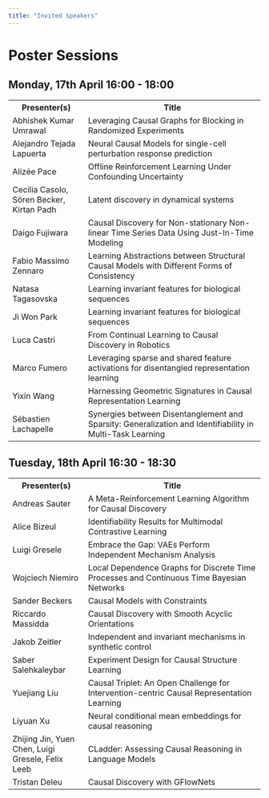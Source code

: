 ```yaml
---
title: "Invited Speakers"
---
```


# Poster Sessions


## Monday, 17th April 16:00 - 18:00

<div style="width: 100%; font-size: smaller; text-align: center; margin-bottom: 18px; margin-top: 18px;">
</div>
<table class="schedule">
    <tr>
        <th style="width:30%">Presenter(s)</th>
        <th>Title</th>
    </tr>
    <tr>
        <td>Abhishek Kumar Umrawal</td>
        <td>Leveraging Causal Graphs for Blocking in Randomized Experiments</td>
    </tr>
    <tr>
        <td>Alejandro Tejada Lapuerta</td>
        <td>Neural Causal Models for single-cell perturbation response prediction</td>
    </tr>
    <tr>
        <td>Alizée Pace</td>
        <td>Offline Reinforcement Learning Under Confounding Uncertainty</td>
    </tr>
    <tr>
        <td>Cecilia Casolo, Sören Becker, Kirtan Padh</td>
        <td>Latent discovery in dynamical systems</td>
    </tr>
    <tr>
        <td>Daigo Fujiwara</td>
        <td>Causal Discovery for Non-stationary Non-linear Time Series Data Using Just-In-Time Modeling</td>
    </tr>
    <tr>
        <td>Fabio Massimo Zennaro</td>
        <td>Learning Abstractions between Structural Causal Models with Different Forms of Consistency</td>
    </tr>
    <tr>
        <td>Natasa Tagasovska</td>
        <td>Learning invariant features for biological sequences</td>
    </tr>
    <tr>
        <td>Ji Won Park</td>
        <td>Learning invariant features for biological sequences</td>
    </tr>
    <tr>
        <td>Luca Castri</td>
        <td>From Continual Learning to Causal Discovery in Robotics</td>
    </tr>
    <tr>
        <td>Marco Fumero</td>
        <td>Leveraging sparse and shared feature activations for disentangled representation learning</td>
    </tr>
    <tr>
        <td>Yixin Wang</td>
        <td>Harnessing Geometric Signatures in Causal Representation Learning</td>
    </tr>
    <tr>
        <td>Sébastien Lachapelle</td>
        <td>Synergies between Disentanglement and Sparsity: Generalization and Identifiability in Multi-Task Learning</td>
    </tr>
</table>


## Tuesday, 18th April 16:30 - 18:30

<div style="width: 100%; font-size: smaller; text-align: center; margin-bottom: 18px; margin-top: 18px;">
</div>
<table class="schedule">
    <tr>
        <th style="width:30%">Presenter(s)</th>
        <th>Title</th>
    </tr>
    <tr>
        <td>Andreas Sauter</td>
        <td>A Meta-Reinforcement Learning Algorithm for Causal Discovery</td>
    </tr>
    <tr>
        <td>Alice Bizeul </td>
        <td>Identifiability Results for Multimodal Contrastive Learning</td>
    </tr>
    <tr>
        <td>Luigi Gresele</td>
        <td>Embrace the Gap: VAEs Perform Independent Mechanism Analysis</td>
    </tr>
    <tr>
        <td>Wojciech Niemiro</td>
        <td>Local Dependence Graphs for Discrete Time Processes and Continuous Time Bayesian Networks</td>
    </tr>
    <tr>
        <td>Sander Beckers</td>
        <td>Causal Models with Constraints</td>
    </tr>
    <tr>
        <td>Riccardo Massidda</td>
        <td>Causal Discovery with Smooth Acyclic Orientations</td>
    </tr>
    <tr>
        <td>Jakob Zeitler</td>
        <td>Independent and invariant mechanisms in synthetic control</td>
    </tr>
    <tr>
        <td>Saber Salehkaleybar</td>
        <td>Experiment Design for Causal Structure Learning</td>
    </tr>
    <tr>
        <td>Yuejiang Liu</td>
        <td>Causal Triplet: An Open Challenge for Intervention-centric Causal Representation Learning</td>
    </tr>
    <tr>
        <td>Liyuan Xu</td>
        <td>Neural conditional mean embeddings for causal reasoning</td>
    </tr>
    <tr>
        <td>Zhijing Jin, Yuen Chen, Luigi Gresele, Felix Leeb</td>
        <td>CLadder: Assessing Causal Reasoning in Language Models</td>
    </tr>
    <tr>
        <td>Tristan Deleu</td>
        <td>Causal Discovery with GFlowNets</td>
    </tr>
</table>
